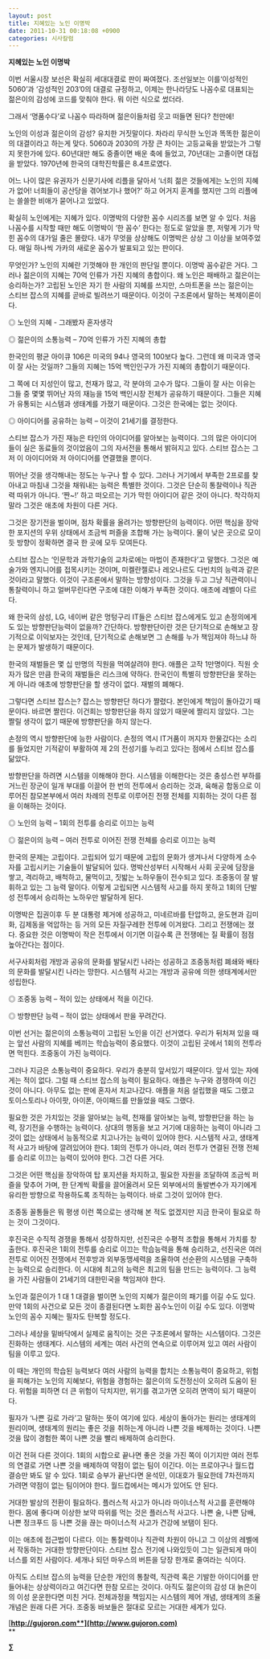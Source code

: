 ```yaml
---
layout: post
title: 지혜있는 노인 이명박
date: 2011-10-31 00:18:08 +0900
categories: 시사칼럼
---
```

  
**지혜있는 노인 이명박** 

이번 서울시장 보선은 확실히 세대대결로 판이 짜여졌다. 조선일보는 이를‘이성적인 5060’과 ‘감성적인 203’0의 대결로 규정하고, 이제는 한나라당도 나꼼수로 대표되는 젊은이의 감성에 코드를 맞춰야 한다. 뭐 이런 식으로 썼더라. 

그래서 ‘명품수다’로 나꼼수 따라하며 젊은이들처럼 웃고 떠들면 된다? 천만에! 

노인의 이성과 젊은이의 감성? 유치한 거짓말이다. 차라리 무식한 노인과 똑똑한 젊은이의 대결이라고 하는게 맞다. 5060과 2030의 가장 큰 차이는 고등교육을 받았는가 그렇지 못한가에 있다. 60년대만 해도 중졸이면 배운 축에 들었고, 70년대는 고졸이면 대접을 받았다. 1970년에 한국의 대학진학률은 8.4프로였다. 

어느 나이 많은 유권자가 신문기사에 리플을 달아서 ‘너희 젊은 것들에게는 노인의 지혜가 없어! 너희들이 공산당을 겪어보기나 했어?’ 하고 어거지 훈계를 했지만 그의 리플에는 쓸쓸한 비애가 묻어나고 있었다. 

확실히 노인에게는 지혜가 있다. 이명박의 다양한 꼼수 시리즈를 보면 알 수 있다. 처음 나꼼수를 시작할 때만 해도 이명박이 ‘한 꼼수’ 한다는 정도로 알았을 뿐, 저렇게 기가 막힌 꼼수의 대가일 줄은 몰랐다. 내가 무엇을 상상해도 이명박은 상상 그 이상을 보여주었다. 매일 하나씩 가카의 새로운 꼼수가 발표되고 있는 판이다. 

무엇인가? 노인의 지혜란 기껏해야 한 개인의 판단일 뿐이다. 이명박 꼼수같은 거다. 그러나 젊은이의 지혜는 70억 인류가 가진 지혜의 총합이다. 왜 노인은 패배하고 젊은이는 승리하는가? 고립된 노인은 자기 한 사람의 지혜를 쓰지만, 스마트폰을 쓰는 젊은이는 스티브 잡스의 지혜를 곧바로 빌려쓰기 때문이다. 이것이 구조론에서 말하는 복제이론이다. 

◎ 노인의 지혜 - 그래봤자 혼자생각

  
◎ 젊은이의 소통능력 – 70억 인류가 가진 지혜의 총합 

한국인의 평균 아이큐 106은 미국의 94나 영국의 100보다 높다. 그런데 왜 미국과 영국이 잘 사는 것일까? 그들의 지혜는 15억 백인인구가 가진 지혜의 총합이기 때문이다. 

그 쪽에 더 지성인이 많고, 천재가 많고, 각 분야의 고수가 많다. 그들이 잘 사는 이유는 그들 중 몇몇 뛰어난 자의 재능을 15억 백인시장 전체가 공유하기 때문이다. 그들은 지혜가 유통되는 시스템과 생태계를 가졌기 때문이다. 그것은 한국에는 없는 것이다. 

◎ 아이디어를 공유하는 능력 – 이것이 21세기를 결정한다. 

스티브 잡스가 가진 재능은 타인의 아이디어를 알아보는 능력이다. 그의 많은 아이디어들이 실은 동료들의 것이었음이 그의 자서전을 통해서 밝혀지고 있다. 스티브 잡스는 그저 이 아이디어와 저 아이디어를 연결했을 뿐이다. 

뛰어난 것을 생각해내는 정도는 누구나 할 수 있다. 그러나 거기에서 부족한 2프로를 찾아내고 마침내 그것을 채워내는 능력은 특별한 것이다. 그것은 단순히 통찰력이나 직관력 따위가 아니다. ‘짠~!’ 하고 떠오르는 기가 막힌 아이디어 같은 것이 아니다. 착각하지 말라 그것은 애초에 차원이 다른 거다. 

그것은 장기전을 벌이며, 점차 확률을 올려가는 방향판단의 능력이다. 어떤 핵심을 장악한 포지션의 우위 상태에서 조금씩 퍼즐을 조합해 가는 능력이다. 물이 낮은 곳으로 모이듯 방향이 정확하면 결국 한 곳에 모두 모여든다. 

스티브 잡스는 ‘인문학과 과학기술의 교차로에는 마법이 존재한다’고 말했다. 그것은 예술가와 엔지니어를 접목시키는 것이며, 미켈란젤로나 레오나르도 다빈치의 능력과 같은 것이라고 말했다. 이것이 구조론에서 말하는 방향성이다. 그것을 두고 그냥 직관력이니 통찰력이니 하고 얼버무린다면 구조에 대한 이해가 부족한 것이다. 애초에 레벨이 다르다. 

왜 한국의 삼성, LG, 네이버 같은 멍텅구리 IT들은 스티브 잡스에게도 있고 손정의에게도 있는 방향판단능력이 없을까? 간단하다. 방향판단이란 것은 단기적으로 손해보고 장기적으로 이익보자는 것인데, 단기적으로 손해보면 그 손해를 누가 책임져야 하느냐 하는 문제가 발생하기 때문이다. 

한국의 재벌들은 몇 십 만명의 직원을 먹여살려야 한다. 애플은 고작 1만명이다. 직원 숫자가 많은 만큼 한국의 재벌들은 리스크에 약하다. 한국인이 특별히 방향판단을 못하는게 아니라 애초에 방향판단을 할 생각이 없다. 재벌의 폐해다. 

그렇다면 스티브 잡스는? 잡스는 방향판단 하다가 짤렸다. 본인에게 책임이 돌아갔기 때문이다. 바르면 짤린다. 이건희는 방향판단을 하지 않았기 때문에 짤리지 않았다. 그는 짤릴 생각이 없기 때문에 방향판단을 하지 않는다. 

손정의 역시 방향판단에 능한 사람이다. 손정의 역시 IT거품이 꺼지자 한물갔다는 소리를 들었지만 기적같이 부활하여 제 2의 전성기를 누리고 있다는 점에서 스티브 잡스를 닮았다. 

방향판단을 하려면 시스템을 이해해야 한다. 시스템을 이해한다는 것은 충성스런 부하를 거느린 장군이 일개 부대를 이끌어 한 번의 전투에서 승리하는 것과, 육해공 합동으로 이루어진 참모본부에서 여러 차례의 전투로 이루어진 전쟁 전체를 지휘하는 것이 다른 점을 이해하는 것이다. 

◎ 노인의 능력 – 1회의 전투를 승리로 이끄는 능력

  
◎ 젊은이의 능력 – 여러 전투로 이어진 전쟁 전체를 승리로 이끄는 능력 

한국의 문제는 고립이다. 고립되어 있기 때문에 고립의 문화가 생겨나서 다양하게 소수자를 고립시키는 기술들이 발달되어 있다. 명박산성부터 시작해서 사회 곳곳에 담장을 쌓고, 격리하고, 배척하고, 물먹이고, 짓밟는 노하우들이 전수되고 있다. 조중동이 잘 발휘하고 있는 그 능력 말이다. 이렇게 고립되면 시스템적 사고를 하지 못하고 1회의 단발성 전투에서 승리하는 노하우만 발달하게 된다. 

이명박은 집권이후 두 분 대통령 제거에 성공하고, 미네르바를 탄압하고, 윤도현과 김미화, 김제동을 억압하는 등 거의 모든 자질구레한 전투에 이겨왔다. 그리고 전쟁에는 졌다. 중요한 것은 이명박이 작은 전투에서 이기면 이길수록 큰 전쟁에는 질 확률이 점점 높아간다는 점이다. 

서구사회처럼 개방과 공유의 문화를 발달시킨 나라는 성공하고 조중동처럼 폐쇄와 배타의 문화를 발달시킨 나라는 망한다. 시스템적 사고는 개방과 공유에 의한 생태계에서만 성립한다. 

◎ 조중동 능력 – 적이 있는 상태에서 적을 이긴다.

  
◎ 방향판단 능력 – 적이 없는 상태에서 판을 꾸려간다. 

이번 선거는 젊은이의 소통능력이 고립된 노인을 이긴 선거였다. 우리가 뒤처져 있을 때는 앞선 사람의 지혜를 베끼는 학습능력이 중요했다. 이것이 고립된 곳에서 1회의 전투라면 먹힌다. 조중동이 가진 능력이다. 



그러나 지금은 소통능력이 중요하다. 우리가 충분히 앞서있기 때문이다. 앞서 있는 자에게는 적이 없다. 그럴 때 스티브 잡스의 능력이 필요하다. 애플은 누구와 경쟁하여 이긴 것이 아니다. 아무도 없는 판에 혼자서 치고나갔다. 애플을 처음 설립했을 때도 그랬고 토이스토리나 아이팟, 아이폰, 아이패드를 만들었을 때도 그랬다.

  


필요한 것은 가치있는 것을 알아보는 능력, 천재를 알아보는 능력, 방향판단을 하는 능력, 장기전을 수행하는 능력이다. 상대의 행동을 보고 거기에 대응하는 능력이 아니라 그것이 없는 상태에서 능동적으로 치고나가는 능력이 있어야 한다. 시스템적 사고, 생태계적 사고가 바탕에 깔려있어야 한다. 1회의 전투가 아니라, 여러 전투가 연결된 전쟁 전체를 승리로 이끄는 능력이 있어야 한다. 그건 다른 거다.

그것은 어떤 핵심을 장악하여 탑 포지션을 차지하고, 필요한 자원을 조달하여 조금씩 퍼즐을 맞추어 가며, 한 단계씩 확률을 끌어올려서 모든 외부에서의 돌발변수가 자기에게 유리한 방향으로 작용하도록 조직하는 능력이다. 바로 그것이 있어야 한다. 

조중동 꼴통들은 뭐 평생 이런 쪽으로는 생각해 본 적도 없겠지만 지금 한국이 필요로 하는 것이 그것이다. 

후진국은 수직적 경쟁을 통해서 성장하지만, 선진국은 수평적 조합을 통해서 가치를 창출한다. 후진국은 1회의 전투를 승리로 이끄는 학습능력을 통해 승리하고, 선진국은 여러 전투로 이어진 전쟁에서 전후방과 외부동맹세력을 조율하여 선순환의 시스템을 구축하는 능력으로 승리한다. 이 시대에 최고의 능력은 최고의 팀을 만드는 능력이다. 그 능력을 가진 사람들이 21세기의 대한민국을 책임져야 한다. 

노인과 젊은이가 1 대 1 대결을 벌이면 노인의 지혜가 젊은이의 패기를 이길 수도 있다. 만약 1회의 사건으로 모든 것이 종결된다면 노회한 꼼수노인이 이길 수도 있다. 이명박 노인의 꼼수 지혜는 필자도 탄복할 정도다. 



그러나 세상을 밑바닥에서 실제로 움직이는 것은 구조론에서 말하는 시스템이다. 그것은 진화하는 생태계다. 시스템의 세계는 여러 사건의 연속으로 이루어져 있고 여러 사람이 팀을 이루고 있다. 

  


이 때는 개인의 학습된 능력보다 여러 사람의 능력을 합치는 소통능력이 중요하고, 위험을 피해가는 노인의 지혜보다, 위험을 경험하는 젊은이의 도전정신이 오히려 도움이 된다. 위험을 피하면 더 큰 위험이 닥치지만, 위기를 겪고가면 오히려 면역이 되기 때문이다. 



필자가 ‘나쁜 길로 가라’고 말하는 뜻이 여기에 있다. 세상이 돌아가는 원리는 생태계의 원리이며, 생태계의 원리는 좋은 것을 취하는게 아니라 나쁜 것을 배제하는 것이다. 나쁜 것을 많이 경험한 쪽이 나쁜 것을 빨리 배제하여 승리한다. 

  


이건 전혀 다른 것이다. 1회의 시합으로 끝나면 좋은 것을 가진 쪽이 이기지만 여러 전투의 연결로 가면 나쁜 것을 배제하여 약점이 없는 팀이 이긴다. 이는 프로야구나 월드컵 결승만 봐도 알 수 있다. 1회로 승부가 끝난다면 윤석민, 이대호가 필요한데 7차전까지 가려면 약점이 없는 팀이어야 한다. 월드컵에서는 메시가 있어도 안 된다.



거대한 발상의 전환이 필요하다. 플러스적 사고가 아니라 마이너스적 사고를 훈련해야 한다. 몸에 좋다며 이상한 보약 따위를 먹는 것은 플러스적 사고다. 나쁜 술, 나쁜 담배, 나쁜 정크푸드 등 나쁜 것을 끊는 마이너스적 사고가 건강에 보탬이 된다. 

  


이는 애초에 접근법이 다르다. 이는 통찰력이나 직관력 차원이 아니고 그 이상의 레벨에서 작동하는 거대한 방향판단이다. 스티브 잡스 전기에 나와있듯이 그는 일관되게 마이너스를 외친 사람이다. 세개나 되던 마우스의 버튼을 당장 한개로 줄여라는 식이다.

아직도 스티브 잡스의 능력을 단순한 개인의 통찰력, 직관력 혹은 기발한 아이디어를 만들어내는 상상력이라고 여긴다면 한참 모르는 것이다. 아직도 젊은이의 감성 대 늙은이의 이성 운운한다면 미친 거다. 전체과정을 책임지는 시스템의 제어 개념, 생태계의 조율 개념은 원래 다른 거다. 조중동 바보들은 절대로 모르는 거대한 세계가 있다. 








  




[**http://gujoron.com**](http://www.gujoron.com)**  
** 

**∑**